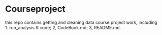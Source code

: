 # Courseproject
this repo contains getting and cleaning data course project work, including 1. run_analysis.R code; 2, CodeBook.md; 3, README.md.
